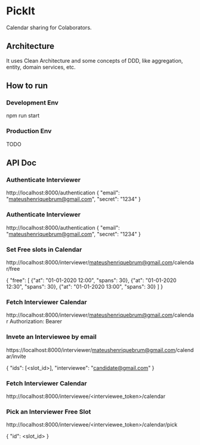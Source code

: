 # PickIt
Calendar sharing for Colaborators.

## Architecture
It uses Clean Architecture and some concepts of DDD, like aggregation, entity, domain services, etc.

## How to run
### Development Env
npm run start

### Production Env
TODO

## API Doc
### Authenticate Interviewer
http://localhost:8000/authentication
{
    "email": "mateushenriquebrum@gmail.com",
    "secret": "1234"
}

### Authenticate Interviewer
http://localhost:8000/authentication
{
    "email": "mateushenriquebrum@gmail.com",
    "secret": "1234"
}

### Set Free slots in Calendar
http://localhost:8000/interviewer/mateushenriquebrum@gmail.com/calendar/free

{
    "free": [
        {"at": "01-01-2020 12:00", "spans": 30},
        {"at": "01-01-2020 12:30", "spans": 30},
        {"at": "01-01-2020 13:00", "spans": 30}
    ]
}

### Fetch Interviewer Calendar
http://localhost:8000/interviewer/mateushenriquebrum@gmail.com/calendar
Authorization: Bearer <jwt>

### Invete an Interviewee by email
https://localhost:8000/interviewer/mateushenriquebrum@gmail.com/calendar/invite

{
    "ids": [<slot_id>],
    "interviewee": "candidate@gmail.com"
}


### Fetch Interviewer Calendar
http://localhost:8000/interviewee/<interviewee_token>/calendar

### Pick an Interviewer Free Slot
http://localhost:8000/interviewee/<interviewee_token>/calendar/pick

{
    "id": <slot_id>
}
